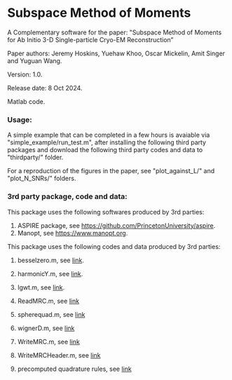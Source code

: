 # Subspace Method of Moments 

A Complementary software for the paper: "Subspace Method of Moments for  Ab Initio 3-D Single-particle Cryo-EM Reconstruction”

Paper authors: Jeremy Hoskins, Yuehaw Khoo, Oscar Mickelin, Amit Singer and Yuguan Wang.

Version: 1.0.

Release date: 8 Oct 2024.

Matlab code.

### Usage:

A simple example that can be completed in a few hours is avaiable via "simple_example/run_test.m", after installing the following third party packages and download the following third party codes and data to "thirdparty/" folder.  

For a reproduction of the figures in the paper, see "plot_against_L/" and "plot_N_SNRs/" folders.

### 3rd party package, code and data:

This package uses the following softwares produced by 3rd parties:
1.	ASPIRE package, see https://github.com/PrincetonUniversity/aspire. 
2.	Manopt, see https://www.manopt.org.  

This package uses the following codes and data produced by 3rd parties:
1.	besselzero.m,		  see	[link](https://github.com/jinwar/matnoise/blob/master/besselzero.m).

2.	harmonicY.m,		  see [link](https://github.com/jmontalt/harmonicY/blob/master/harmonicY.m).

3.	lgwt.m,		  see [link](https://www.mathworks.com/matlabcentral/fileexchange/4540-legendre-gauss-quadrature-weights-and-nodes).

4.	ReadMRC.m,		  see [link](https://github.com/nogaleslab/FreeHand/blob/master/ReadMRC.m)

5.	spherequad.m,		  see [link](https://people.sc.fsu.edu/~jburkardt/m_src/sphere_quad/sphere_quad.html)

6.	wignerD.m,		  see [link](https://viewer.mathworks.com/?viewer=plain_code&url=https%3A%2F%2Fwww.mathworks.com%2Fmatlabcentral%2Fmlc-downloads%2Fdownloads%2Fe5a37c32-4a80-11e4-9553-005056977bd0%2Fdea46a4f-38b6-68b6-2990-f52999540413%2Ffiles%2FwignerD.m&embed=web)

7.	WriteMRC.m,		  see [link](https://viewer.mathworks.com/?viewer=plain_code&url=https%3A%2F%2Fch.mathworks.com%2Fmatlabcentral%2Fmlc-downloads%2Fdownloads%2Fe56f34df-4a80-11e4-9553-005056977bd0%2Fe5f1844b-3976-4384-be1d-b237e1f44f1c%2Ffiles%2FEMIODist2%2FWriteMRC.m&embed=web)

8.	WriteMRCHeader.m,		  see [link](https://viewer.mathworks.com/?viewer=plain_code&url=https%3A%2F%2Fnl.mathworks.com%2Fmatlabcentral%2Fmlc-downloads%2Fdownloads%2Fsubmissions%2F50091%2Fversions%2F3%2Fcontents%2FUtils%2FwriteMRCHeader.m&embed=web)

9.	precomputed quadrature rules,		  see [link](https://www-user.tu-chemnitz.de/~potts/workgroup/graef/quadrature/index.php.en)
